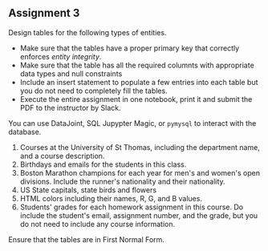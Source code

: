 ## Assignment 3

Design tables for the following types of entities. 
* Make sure that the tables have a proper primary key that correctly enforces *entity integrity*.
* Make sure that the table has all the required columnts with appropriate data types  and null constraints 
* Include an insert statement to populate a few entries into each table but you do not need to completely fill the tables. 
* Execute the entire assignment in one notebook, print it and submit the PDF to the instructor by Slack. 

You can use DataJoint, SQL Jupypter Magic, or `pymysql` to interact with the database. 

1. Courses at the University of St Thomas, including the department name, and a course description.  
2. Birthdays and emails for the students in this class. 
3. Boston Marathon champions for each year for men's and  women's open divisions. Include the runner's nationality and their nationality.
4. US State capitals, state birds and flowers
5. HTML colors including their names, R, G, and B values.
6. Students' grades for each homework assignment in this course. Do include the student's email, assignment number, and the grade, but you do not need to include any course information.

Ensure that the tables are in First Normal Form. 


